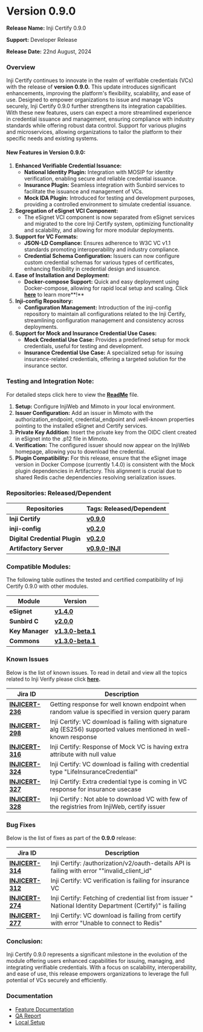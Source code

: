 # Version 0.9.0

**Release Name:** Inji Certify 0.9.0

**Support:** Developer Release

**Release Date:** 22nd August, 2024

### **Overview**

Inji Certify continues to innovate in the realm of verifiable credentials (VCs) with the release of **version 0.9.0.** This update introduces significant enhancements, improving the platform's flexibility, scalability, and ease of use. Designed to empower organizations to issue and manage VCs securely, Inji Certify 0.9.0 further strengthens its integration capabilities. With these new features, users can expect a more streamlined experience in credential issuance and management, ensuring compliance with industry standards while offering robust data control. Support for various plugins and microservices, allowing organizations to tailor the platform to their specific needs and existing systems.

#### **New Features in Version 0.9.0:**

1. **Enhanced Verifiable Credential Issuance:**
   * **National Identity Plugin:** Integration with MOSIP for identity verification, enabling secure and reliable credential issuance.
   * **Insurance Plugin:** Seamless integration with Sunbird services to facilitate the issuance and management of VCs.
   * **Mock IDA Plugin:** Introduced for testing and development purposes, providing a controlled environment to simulate credential issuance.
2. **Segregation of eSignet VCI Component:**
   * The eSignet VCI component is now separated from eSignet services and migrated to the core Inji Certify system, optimizing functionality and scalability, and allowing for more modular deployments.
3. **Support for VC Formats:**
   * **JSON-LD Compliance:** Ensures adherence to W3C VC v1.1 standards promoting interoperability and industry compliance.
   * **Credential Schema Configuration:** Issuers can now configure custom credential schemas for various types of certificates, enhancing flexibility in credential design and issuance.
4. **Ease of Installation and Deployment:**
   * **Docker-compose Support:** Quick and easy deployment using Docker-compose, allowing for rapid local setup and scaling. Click [**here**](https://github.com/mosip/inji-certify/tree/release-0.9.x/docker-compose) to learn more**!**
5. **Inji-config Repository:**
   * **Configuration Management:** Introduction of the inji-config repository to maintain all configurations related to the Inji Certify, streamlining configuration management and consistency across deployments.
6. **Support for Mock and Insurance Credential Use Cases:**
   * **Mock Credential Use Case:** Provides a predefined setup for mock credentials, useful for testing and development.
   * **Insurance Credential Use Case:** A specialized setup for issuing insurance-related credentials, offering a targeted solution for the insurance sector.

### **Testing and Integration Note:**

For detailed steps click here to view the [**ReadMe**](https://github.com/mosip/inji-certify/blob/v0.9.0/README.md) file.

1. **Setup:** Configure InjiWeb and Mimoto in your local environment.
2. **Issuer Configuration:** Add an issuer in Mimoto with the authorization\_endpoint, credential\_endpoint and .well-known properties pointing to the installed eSignet and Certify services.
3. **Private Key Addition:** Insert the private key from the OIDC client created in eSignet into the .p12 file in Mimoto.
4. **Verification:** The configured issuer should now appear on the InjiWeb homepage, allowing you to download the credential.
5. **Plugin Compatibility:** For this release, ensure that the eSignet image version in Docker Compose (currently 1.4.0) is consistent with the Mock plugin dependencies in Artifactory. This alignment is crucial due to shared Redis cache dependencies resolving serialization issues.

### **Repositories: Released/Dependent**

| **Repositories**              | **Tags: Released/Dependent**                                                      |
| ----------------------------- | --------------------------------------------------------------------------------- |
| **Inji Certify**              | [**v0.9.0**](https://github.com/mosip/inji-certify/tree/v0.9.0)                   |
| **inji-config**               | [**v0.2.0**](https://github.com/mosip/inji-config/tree/v0.2.0)                    |
| **Digital Credential Plugin** | [**v0.2.0**](https://github.com/mosip/digital-credential-plugins/tree/v0.2.0)     |
| **Artifactory Server**        | [**v0.9.0-INJI**](https://github.com/mosip/artifactory-ref-impl/tree/v0.9.0-INJI) |

### **Compatible Modules:**

The following table outlines the tested and certified compatibility of Inji Certify 0.9.0 with other modules.

| **Module**      | **Version**                                                                 |
| --------------- | --------------------------------------------------------------------------- |
| **eSignet**     | [**v1.4.0**](https://github.com/mosip/esignet/tree/v1.4.0)                  |
| **Sunbird C**   | [**v2.0.0**](https://github.com/Sunbird-RC/sunbird-rc-core/tree/v2.0.0)     |
| **Key Manager** | [**v1.3.0-beta.1**](https://github.com/mosip/keymanager/tree/v1.3.0-beta.1) |
| **Commons**     | [**v1.3.0-beta.1**](https://github.com/mosip/commons/tree/v1.3.0-beta.1)    |

### **Known Issues**

Below is the list of known issues. To read in detail and view all the topics related to Inji Verify please click [**here**](https://mosip.atlassian.net/issues/?filter=11419\&jql=project%20%3D%20%22Inji%20Certify%22%20AND%20issuetype%20%3D%20Bug%20%20AND%20labels%20not%20in%20\(API\_Automation%2C%20AWSdevicefarm%2C%20device\_specific%2C%20qa-inji-UI-auto\)%20%20%20%20ORDER%20BY%20created%20DESC%2C%20updated%20DESC%2C%20cf%5B10039%5D%20)**.**

| **Jira ID**                                                         | **Description**                                                                                                   |
| ------------------------------------------------------------------- | ----------------------------------------------------------------------------------------------------------------- |
| [**INJICERT-236**](https://mosip.atlassian.net/browse/INJICERT-236) | Getting response for well known endpoint when random value is specified in version query param                    |
| [**INJICERT-298**](https://mosip.atlassian.net/browse/INJICERT-298) | Inji Certify: VC download is failing with signature alg (ES256) supported values mentioned in well-known response |
| [**INJICERT-316**](https://mosip.atlassian.net/browse/INJICERT-316) | Inji Certify: Response of Mock VC is having extra attribute with null value                                       |
| [**INJICERT-324**](https://mosip.atlassian.net/browse/INJICERT-324) | Inji Certify: VC download is failing with credential type "LifeInsuranceCredential"                               |
| [**INJICERT-327**](https://mosip.atlassian.net/browse/INJICERT-327) | Inji Certify: Extra credential type is coming in VC response for insurance usecase                                |
| [**INJICERT-328**](https://mosip.atlassian.net/browse/INJICERT-328) | Inji Certify : Not able to download VC with few of the registries from InjiWeb, certify issuer                    |

### **Bug Fixes**

Below is the list of fixes as part of the **0.9.0** release:

| **Jira ID**                                                         | **Description**                                                                                            |
| ------------------------------------------------------------------- | ---------------------------------------------------------------------------------------------------------- |
| [**INJICERT-314**](https://mosip.atlassian.net/browse/INJICERT-314) | Inji Certify: /authorization/v2/oauth-details API is failing with error ""invalid\_client\_id"             |
| [**INJICERT-312**](https://mosip.atlassian.net/browse/INJICERT-312) | Inji Certify: VC verification is failing for insurance VC                                                  |
| [**INJICERT-274**](https://mosip.atlassian.net/browse/INJICERT-274) | Inji Certify: Fetching of credential list from issuer " National Identity Department (Certify)" is failing |
| [**INJICERT-277**](https://mosip.atlassian.net/browse/INJICERT-277) | Inji Certify: VC download is failing from certify with error "Unable to connect to Redis"                  |

### **Conclusion:**

Inji Certify 0.9.0 represents a significant milestone in the evolution of the module offering users enhanced capabilities for issuing, managing, and integrating verifiable credentials. With a focus on scalability, interoperability, and ease of use, this release empowers organizations to leverage the full potential of VCs securely and efficiently.

### **Documentation**

* [Feature Documentation](../../functional-overview/features.md)
* [QA Report](test-report.md)
* [Local Setup](../../build-and-deploy/local-setup.md)
